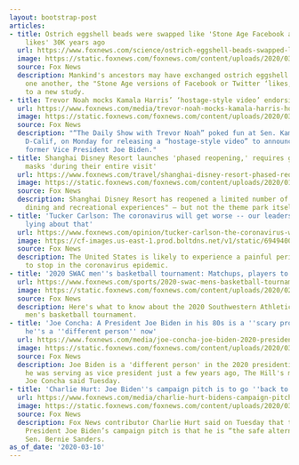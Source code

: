 ```yaml
---
layout: bootstrap-post
articles:
- title: Ostrich eggshell beads were swapped like 'Stone Age Facebook and Twitter
    likes' 30K years ago
  url: https://www.foxnews.com/science/ostrich-eggshell-beads-swapped-like-stone-age-facebook-twitter-likes
  image: https://static.foxnews.com/foxnews.com/content/uploads/2020/03/ostric-bead-2.jpg
  source: Fox News
  description: Mankind's ancestors may have exchanged ostrich eggshell beads with
    one another, the "Stone Age versions of Facebook or Twitter ‘likes,'" according
    to a new study.
- title: Trevor Noah mocks Kamala Harris’ ‘hostage-style video’ endorsing Joe Biden
  url: https://www.foxnews.com/media/trevor-noah-mocks-kamala-harris-hostage-style-video-endorsing-joe-biden
  image: https://static.foxnews.com/foxnews.com/content/uploads/2020/03/Trevor-Noah-Kamala-Harris.png
  source: Fox News
  description: "“The Daily Show with Trevor Noah” poked fun at Sen. Kamala Harris,
    D-Calif, on Monday for releasing a “hostage-style video” to announce she was endorsing
    former Vice President Joe Biden."
- title: Shanghai Disney Resort launches 'phased reopening,' requires guests wear
    masks 'during their entire visit'
  url: https://www.foxnews.com/travel/shanghai-disney-resort-phased-reopening-masks-required
  image: https://static.foxnews.com/foxnews.com/content/uploads/2020/01/ShanghaiDisneylandIstock.jpg
  source: Fox News
  description: Shanghai Disney Resort has reopened a limited number of "shopping,
    dining and recreational experiences" — but not the theme park itself.
- title: 'Tucker Carlson: The coronavirus will get worse -- our leaders need to stop
    lying about that'
  url: https://www.foxnews.com/opinion/tucker-carlson-the-coronavirus-will-get-worse-our-leaders-need-to-stop-lying-about-that
  image: https://cf-images.us-east-1.prod.boltdns.net/v1/static/694940094001/b930ac80-421b-4a8d-9489-cd5556f121bd/a372b12b-b8b5-477a-8e52-3762fa19e593/1280x720/match/image.jpg
  source: Fox News
  description: The United States is likely to experience a painful period we are powerless
    to stop in the coronavirus epidemic.
- title: '2020 SWAC men''s basketball tournament: Matchups, players to know & more'
  url: https://www.foxnews.com/sports/2020-swac-mens-basketball-tournament
  image: https://static.foxnews.com/foxnews.com/content/uploads/2020/02/Southwestern-Athletic-Conference-logo-SWAC.jpg
  source: Fox News
  description: Here's what to know about the 2020 Southwestern Athletic Conference
    men's basketball tournament.
- title: 'Joe Concha: A President Joe Biden in his 80s is a ''scary proposition,''
    he''s a ''different person'' now'
  url: https://www.foxnews.com/media/joe-concha-joe-biden-2020-presidential-election-mental-health
  image: https://static.foxnews.com/foxnews.com/content/uploads/2020/03/JOE-CONCHA.jpg
  source: Fox News
  description: Joe Biden is a 'different person' in the 2020 presidential race than
    he was serving as vice president just a few years ago, The Hill's media reporter
    Joe Concha said Tuesday.
- title: 'Charlie Hurt: Joe Biden''s campaign pitch is to go ''back to the swamp'''
  url: https://www.foxnews.com/media/charlie-hurt-bidens-campaign-pitch-is-the-return-of-the-swamp
  image: https://static.foxnews.com/foxnews.com/content/uploads/2020/03/Screen-Shot-2020-03-10-at-8.23.42-AM.png
  source: Fox News
  description: Fox News contributor Charlie Hurt said on Tuesday that the former Vice
    President Joe Biden’s campaign pitch is that he is “the safe alternative” to socialist
    Sen. Bernie Sanders.
as_of_date: '2020-03-10'
---
```


